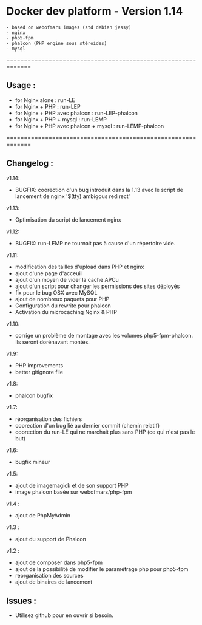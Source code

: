 Docker dev platform - Version 1.14
=============================================================

    - based on webofmars images (std debian jessy)
    - nginx
    - php5-fpm
    - phalcon (PHP engine sous stéroides)
    - mysql

=============================================================
## Usage :

- for Nginx alone                      : run-LE
- for Nginx + PHP                      : run-LEP
- for Nginx + PHP avec phalcon         : run-LEP-phalcon
- for Nginx + PHP + mysql              : run-LEMP
- for Nginx + PHP avec phalcon + mysql : run-LEMP-phalcon

=============================================================
## Changelog :
v1.14:
- BUGFIX: coorection d'un bug introduit dans la 1.13 avec le script de lancement de nginx '$(tty) ambigous redirect'

v1.13:
- Optimisation du script de lancement nginx

v1.12:
- BUGFIX: run-LEMP ne tournait pas à cause d'un répertoire vide.

v1.11:
- modification des tailles d'upload dans PHP et nginx
- ajout d'une page d'acceuil
- ajout d'un moyen de vider la cache APCu
- ajout d'un script pour changer les permissions des sites déployés
- fix pour le bug OSX avec MySQL
- ajout de nombreux paquets pour PHP
- Configuration du rewrite pour phalcon
- Activation du microcaching Nginx & PHP

v1.10:
- corrige un problème de montage avec les volumes php5-fpm-phalcon. Ils seront dorénavant montés.

v1.9:
- PHP improvements
- better gitignore file

v1.8:
- phalcon bugfix

v1.7:
- réorganisation des fichiers
- coorection d'un bug lié au dernier commit (chemin relatif)
- coorection du run-LE qui ne marchait plus sans PHP (ce qui n'est pas le but)

v1.6:
- bugfix mineur

v1.5:
- ajout de imagemagick et de son support PHP
- image phalcon basée sur webofmars/php-fpm

v1.4 :
- ajout de PhpMyAdmin

v1.3 :
- ajout du support de Phalcon

v1.2 :
- ajout de composer dans php5-fpm
- ajout de la possibilité de modifier le paramétrage php pour php5-fpm
- reorganisation des sources
- ajout de binaires de lancement

## Issues :

- Utilisez github pour en ouvrir si besoin.
